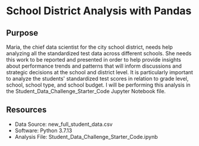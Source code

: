 # School District Analysis with Pandas

## Purpose

Maria, the chief data scientist for the city school district, needs help analyzing all the standardized test data across different schools. She needs this work to be reported and presented in order to help provide insights about performance trends and patterns that will inform discussions and strategic decisions at the school and district level. It is particularly important to analyze the students' standardized test scores in relation to grade level, school, school type, and school budget. I will be performing this analysis in the Student_Data_Challenge_Starter_Code Jupyter Notebook file. 

## Resources
  - Data Source: new_full_student_data.csv
  - Software: Python 3.7.13
  - Analysis File: Student_Data_Challenge_Starter_Code.ipynb
